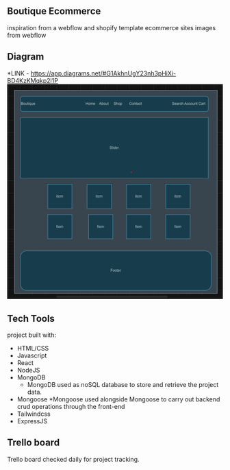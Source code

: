 ## Boutique Ecommerce 
inspiration from a webflow and shopify template ecommerce sites
images from webflow

## Diagram 
*LINK - https://app.diagrams.net/#G1AkhnUgY23nh3pHiXi-BD4KzKMqkp2l1P
![diagram](diagram-boutique.png)
## Tech Tools
project built with: 
* HTML/CSS
* Javascript
* React
* NodeJS
* MongoDB
    * MongoDB used as noSQL database to store and retrieve the project data.
* Mongoose 
    *Mongoose used alongside Mongoose to carry out backend crud operations through the front-end
* Tailwindcss
* ExpressJS

## Trello board
Trello board checked daily for project tracking. 

